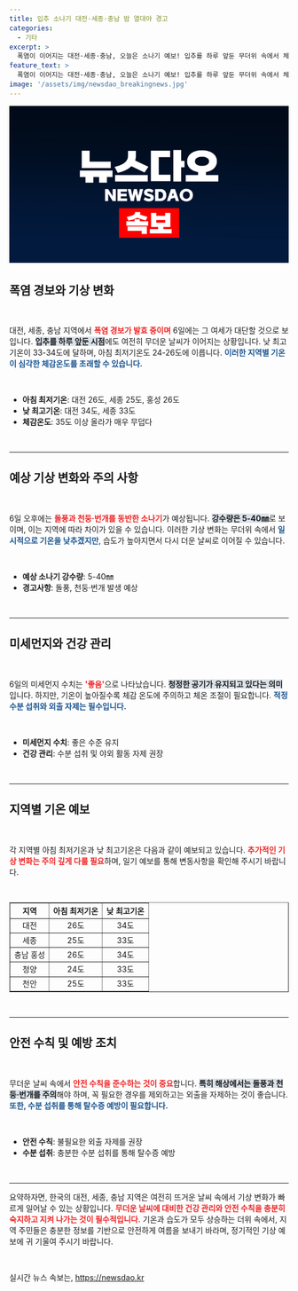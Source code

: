 ```yaml
---
title: 입추 소나기 대전·세종·충남 밤 열대야 경고
categories:
  - 기타
excerpt: >
  폭염이 이어지는 대전·세종·충남, 오늘은 소나기 예보! 입추를 하루 앞둔 무더위 속에서 체감온도가 35도를 넘는 등 폭염특보가 지속되고 있다. 날씨 변화에 대비하고 시원한 하루를 보내세요!
feature_text: >
  폭염이 이어지는 대전·세종·충남, 오늘은 소나기 예보! 입추를 하루 앞둔 무더위 속에서 체감온도가 35도를 넘는 등 폭염특보가 지속되고 있다. 날씨 변화에 대비하고 시원한 하루를 보내세요!
image: '/assets/img/newsdao_breakingnews.jpg'
---
```


<p><img src="/assets/img/newsdao_breakingnews.jpg" alt="koreaapp 속보" /></p>

<h2 data-ke-size="size26">폭염 경보와 기상 변화</h2>

<p data-ke-size="size16">&nbsp;</p>

<p data-ke-size="size16">대전, 세종, 충남 지역에서 <b><span style="color: #ee2323;">폭염 경보가 발효 중이며</span></b> 6일에는 그 여세가 대단할 것으로 보입니다. <b><span style="background-color: #21538527;">입추를 하루 앞둔 시점</span></b>에도 여전히 무더운 날씨가 이어지는 상황입니다. 낮 최고기온이 33-34도에 달하며, 아침 최저기온도 24-26도에 이릅니다. <b><span style="color: #1a5490;">이러한 지역별 기온이 심각한 체감온도를 초래할 수 있습니다.</span></b></p>

<p data-ke-size="size16">&nbsp;</p>

<ul>
    <li><b>아침 최저기온</b>: 대전 26도, 세종 25도, 홍성 26도</li>
    <li><b>낮 최고기온</b>: 대전 34도, 세종 33도</li>
    <li><b>체감온도</b>: 35도 이상 올라가 매우 무덥다</li>
</ul>

<p data-ke-size="size16">&nbsp;</p>

<hr>

<h2 data-ke-size="size26">예상 기상 변화와 주의 사항</h2>

<p data-ke-size="size16">&nbsp;</p>

<p data-ke-size="size16">6일 오후에는 <b><span style="color: #ee2323;">돌풍과 천둥·번개를 동반한 소나기</span></b>가 예상됩니다. <b><span style="background-color: #21538527;">강수량은 5-40㎜</span></b>로 보이며, 이는 지역에 따라 차이가 있을 수 있습니다. 이러한 기상 변화는 무더위 속에서 <b><span style="color: #1a5490;">일시적으로 기온을 낮추겠지만</span></b>, 습도가 높아지면서 다시 더운 날씨로 이어질 수 있습니다.</p>

<p data-ke-size="size16">&nbsp;</p>

<ul>
    <li><b>예상 소나기 강수량</b>: 5-40㎜</li>
    <li><b>경고사항</b>: 돌풍, 천둥·번개 발생 예상</li>
</ul>

<p data-ke-size="size16">&nbsp;</p>

<hr>

<h2 data-ke-size="size26">미세먼지와 건강 관리</h2>

<p data-ke-size="size16">&nbsp;</p>

<p data-ke-size="size16">6일의 미세먼지 수치는 <b><span style="color: #ee2323;">'좋음'</span></b>으로 나타났습니다. <b><span style="background-color: #21538527;">청정한 공기가 유지되고 있다는 의미</span></b>입니다. 하지만, 기온이 높아질수록 체감 온도에 주의하고 체온 조절이 필요합니다. <b><span style="color: #1a5490;">적정 수분 섭취와 외출 자제는 필수입니다.</span></b></p>

<p data-ke-size="size16">&nbsp;</p>

<ul>
    <li><b>미세먼지 수치</b>: 좋은 수준 유지</li>
    <li><b>건강 관리</b>: 수분 섭취 및 야외 활동 자제 권장</li>
</ul>

<p data-ke-size="size16">&nbsp;</p>

<hr>

<h2 data-ke-size="size26">지역별 기온 예보</h2>

<p data-ke-size="size16">&nbsp;</p>

<p data-ke-size="size16">각 지역별 아침 최저기온과 낮 최고기온은 다음과 같이 예보되고 있습니다. <b><span style="color: #ee2323;">추가적인 기상 변화는 주의 깊게 다룰 필요</span></b>하며, 일기 예보를 통해 변동사항을 확인해 주시기 바랍니다.</p>

<p data-ke-size="size16">&nbsp;</p>

<table style="width: 100%; border-collapse: collapse;" border="1">
    <thead>
        <tr>
            <th style="text-align: center; height: 17px;"><b>지역</b></th>
            <th style="text-align: center; height: 17px;"><b>아침 최저기온</b></th>
            <th style="text-align: center; height: 17px;"><b>낮 최고기온</b></th>
        </tr>
    </thead>
    <tbody>
        <tr>
            <td style="text-align: center; height: 17px;">대전</td>
            <td style="text-align: center; height: 17px;">26도</td>
            <td style="text-align: center; height: 17px;">34도</td>
        </tr>
        <tr>
            <td style="text-align: center; height: 17px;">세종</td>
            <td style="text-align: center; height: 17px;">25도</td>
            <td style="text-align: center; height: 17px;">33도</td>
        </tr>
        <tr>
            <td style="text-align: center; height: 17px;">충남 홍성</td>
            <td style="text-align: center; height: 17px;">26도</td>
            <td style="text-align: center; height: 17px;">34도</td>
        </tr>
        <tr>
            <td style="text-align: center; height: 17px;">청양</td>
            <td style="text-align: center; height: 17px;">24도</td>
            <td style="text-align: center; height: 17px;">33도</td>
        </tr>
        <tr>
            <td style="text-align: center; height: 17px;">천안</td>
            <td style="text-align: center; height: 17px;">25도</td>
            <td style="text-align: center; height: 17px;">33도</td>
        </tr>
    </tbody>
</table>

<p data-ke-size="size16">&nbsp;</p>

<hr>

<h2 data-ke-size="size26">안전 수칙 및 예방 조치</h2>

<p data-ke-size="size16">&nbsp;</p>

<p data-ke-size="size16">무더운 날씨 속에서 <b><span style="color: #ee2323;">안전 수칙을 준수하는 것이 중요</span></b>합니다. <b><span style="background-color: #21538527;">특히 해상에서는 돌풍과 천둥·번개를 주의</span></b>해야 하며, 꼭 필요한 경우를 제외하고는 외출을 자제하는 것이 좋습니다. <b><span style="color: #1a5490;">또한, 수분 섭취를 통해 탈수증 예방이 필요합니다.</span></b></p>

<p data-ke-size="size16">&nbsp;</p>

<ul>
    <li><b>안전 수칙</b>: 불필요한 외출 자제를 권장</li>
    <li><b>수분 섭취</b>: 충분한 수분 섭취를 통해 탈수증 예방</li>
</ul>

<p data-ke-size="size16">&nbsp;</p>

<hr>

<p data-ke-size="size16">요약하자면, 한국의 대전, 세종, 충남 지역은 여전히 뜨거운 날씨 속에서 기상 변화가 빠르게 일어날 수 있는 상황입니다. <b><span style="color: #ee2323;">무더운 날씨에 대비한 건강 관리와 안전 수칙을 충분히 숙지하고 지켜 나가는 것이 필수적입니다.</span></b> 기온과 습도가 모두 상승하는 더위 속에서, 지역 주민들은 충분한 정보를 기반으로 안전하게 여름을 보내기 바라며, 정기적인 기상 예보에 귀 기울여 주시기 바랍니다.</p>

<p data-ke-size="size16">&nbsp;</p>
실시간 뉴스 속보는, <a href="https://newsdao.kr" rel="dofollow">https://newsdao.kr</a>


